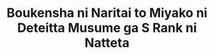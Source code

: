 --- 
title: "Boukensha ni Naritai to Miyako ni Deteitta Musume ga S Rank ni Natteta"
publishdate: "2019-8-4T16:48:46+02:00"
src: "https://365manga.net/manga/boukensha-ni-naritai-to-miyako-ni-deteitta-musume-ga-s-rank-ni-natteta"
image: "https://data.365manga.net/images/thumbnails/6706-boukensha-ni-naritai-to-miyako-ni-deteitta-musume-ga-s-rank-ni-natteta.jpg"
description: "After losing his leg as a startup adventurer, he retired to his hometown in the countryside. Doing things such as collecting medicinal herbs, exterminating magic beasts and wild beasts, and helping with the villagers' farm work, it's hard to decide whether to call our protagonist an adventurer or a handyman. And while doing these things his age quickly approached thirty. One day while searching the mountains for herbs, he discovered…"
---